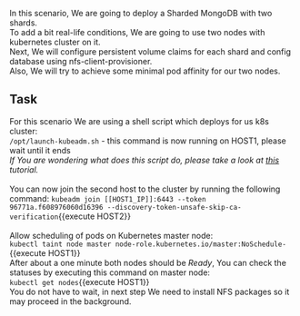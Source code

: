 In this scenario, We are going to deploy a Sharded MongoDB with two shards.<br>
To add a bit real-life conditions, We are going to use two nodes with kubernetes cluster on it.<br>
Next, We will configure persistent volume claims for each shard and config database using nfs-client-provisioner.<br>
Also, We will try to achieve some minimal pod affinity for our two nodes.<br>

## Task
For this scenario We are using a shell script which deploys for us k8s cluster:<br>
`/opt/launch-kubeadm.sh` - this command is now running on HOST1, please wait until it ends<br>
_If You are wondering what does this script do, please take a look at <a href="https://katacoda.com/courses/kubernetes/getting-started-with-kubeadm">this</a> tutorial._<br><br>
You can now join the second host to the cluster by running the following command:
`kubeadm join [[HOST1_IP]]:6443 --token 96771a.f608976060d16396 --discovery-token-unsafe-skip-ca-verification`{{execute HOST2}}<br><br>
Allow scheduling of pods on Kubernetes master node:<br>
`kubectl taint node master node-role.kubernetes.io/master:NoSchedule-`{{execute HOST1}}<br>
After about a one minute both nodes should be _Ready_, You can check the statuses by executing this command on master node:<br>
`kubectl get nodes`{{execute HOST1}}<br>
You do not have to wait, in next step We need to install NFS packages so it may proceed in the background.
